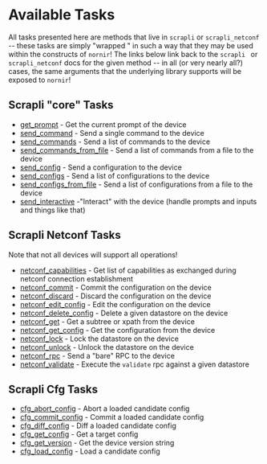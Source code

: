 # Available Tasks

All tasks presented here are methods that live in `scrapli` or `scrapli_netconf` -- these tasks are simply "wrapped
" in such a way that they may be used within the constructs of `nornir`! The links below link back to the `scrapli
` or `scrapli_netconf` docs for the given method -- in all (or very nearly all?) cases, the same arguments that the
 underlying library supports will be exposed to `nornir`!


## Scrapli "core" Tasks

- [get_prompt](https://scrapli.github.iohttps://scrapli.github.io/nornir_scrapli/api_docs/tasks/#get_prompt) - Get the current prompt of the device
- [send_command](https://scrapli.github.io/nornir_scrapli/api_docs/tasks/#send_command) - Send a single command to the device
- [send_commands](https://scrapli.github.io/nornir_scrapli/api_docs/tasks/#send_commands) - Send a list of commands to the device
- [send_commands_from_file](https://scrapli.github.io/nornir_scrapli/api_docs/tasks/#send_commands_from_file) - Send a list of commands from a file to the device
- [send_config](https://scrapli.github.io/nornir_scrapli/api_docs/tasks/#send_config) - Send a configuration to the device
- [send_configs](https://scrapli.github.io/nornir_scrapli/api_docs/tasks/#send_configs) - Send a list of configurations to the device
- [send_configs_from_file](https://scrapli.github.io/nornir_scrapli/api_docs/tasks/#send_configs_from_file) - Send a list of configurations from a file to the device
- [send_interactive](https://scrapli.github.io/nornir_scrapli/api_docs/tasks/#send_interactive) -"Interact" with the device (handle prompts and inputs and things like that)


## Scrapli Netconf Tasks

Note that not all devices will support all operations!

- [netconf_capabilities](https://scrapli.github.io/nornir_scrapli/api_docs/tasks/#netconf_capabilities/) - Get list of capabilities as exchanged during netconf connection establishment
- [netconf_commit](https://scrapli.github.io/nornir_scrapli/api_docs/tasks/#commit) - Commit the configuration on the device
- [netconf_discard](https://scrapli.github.io/nornir_scrapli/api_docs/tasks/#discard) - Discard the configuration on the device
- [netconf_edit_config](https://scrapli.github.io/nornir_scrapli/api_docs/tasks/#edit_config) - Edit the configuration on the device
- [netconf_delete_config](https://scrapli.github.io/nornir_scrapli/api_docs/tasks/#delete_config) - Delete a given datastore on the device
- [netconf_get](https://scrapli.github.io/nornir_scrapli/api_docs/tasks/#get) - Get a subtree or xpath from the device
- [netconf_get_config](https://scrapli.github.io/nornir_scrapli/api_docs/tasks/#get_config) - Get the configuration from the device
- [netconf_lock](https://scrapli.github.io/nornir_scrapli/api_docs/tasks/#lock) - Lock the datastore on the device
- [netconf_unlock](https://scrapli.github.io/nornir_scrapli/api_docs/tasks/#unlock) - Unlock the datastore on the device
- [netconf_rpc](https://scrapli.github.io/nornir_scrapli/api_docs/tasks/#rpc) - Send a "bare" RPC to the device
- [netconf_validate](https://scrapli.github.io/nornir_scrapli/api_docs/tasks/#netconf_validate) - Execute the `validate` rpc against a given datastore


## Scrapli Cfg Tasks

- [cfg_abort_config](https://scrapli.github.io/nornir_scrapli/api_docs/tasks/#cfg_abort_config) - Abort a loaded candidate config
- [cfg_commit_config](https://scrapli.github.io/nornir_scrapli/api_docs/tasks/#cfg_commit_config) - Commit a loaded candidate config
- [cfg_diff_config](https://scrapli.github.io/nornir_scrapli/api_docs/tasks/#cfg_diff_config) - Diff a loaded candidate config
- [cfg_get_config](https://scrapli.github.io/nornir_scrapli/api_docs/tasks/#cfg_get_config) - Get a target config
- [cfg_get_version](https://scrapli.github.io/nornir_scrapli/api_docs/tasks/#cfg_get_version) - Get the device version string
- [cfg_load_config](https://scrapli.github.io/nornir_scrapli/api_docs/tasks/#cfg_load_config) - Load a candidate config
